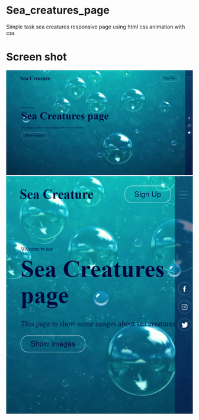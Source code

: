 # Sea_creatures_page
Simple task sea creatures responsive page using html css animation with css
<h1>Screen shot</h1>
<img src="Screenshot (478).png">
</br>
<img src="Screenshot (482).png">
